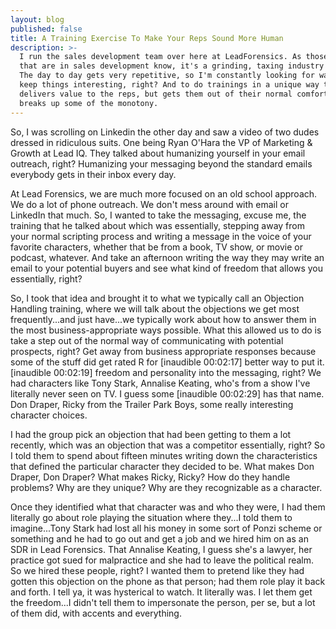 ```yaml
---
layout: blog
published: false
title: A Training Exercise To Make Your Reps Sound More Human
description: >-
  I run the sales development team over here at LeadForensics. As those of you
  that are in sales development know, it's a grinding, taxing industry to be in.
  The day to day gets very repetitive, so I'm constantly looking for ways to
  keep things interesting, right? And to do trainings in a unique way that still
  delivers value to the reps, but gets them out of their normal comfort zone and
  breaks up some of the monotony.
---
```

So, I was scrolling on Linkedin the other day and saw a video of two dudes dressed in ridiculous suits. One being Ryan O'Hara the VP of Marketing & Growth at Lead IQ. They talked about humanizing yourself in your email outreach, right? Humanizing your messaging beyond the standard emails everybody gets in their inbox every day.

At Lead Forensics, we are much more focused on an old school approach. We do a lot of phone outreach. We don't mess around with email or LinkedIn that much. So, I wanted to take the messaging, excuse me, the training that he talked about which was essentially, stepping away from your normal scripting process and writing a message in the voice of your favorite characters, whether that be from a book, TV show, or movie or podcast, whatever. And take an afternoon writing the way they may write an email to your potential buyers and see what kind of freedom that allows you essentially, right?


So, I took that idea and brought it to what we typically call an Objection Handling training, where we will talk about the objections we get most frequently...and just have...we typically work about how to answer them in the most business-appropriate ways possible. What this allowed us to do is take a step out of the normal way of communicating with potential prospects, right? Get away from business appropriate responses because some of the stuff did get rated R for [inaudible 00:02:17] better way to put it. [inaudible 00:02:19] freedom and personality into the messaging, right? We had characters like Tony Stark, Annalise Keating, who's from a show I've literally never seen on TV. I guess some [inaudible 00:02:29] has that name. Don Draper, Ricky from the Trailer Park Boys, some really interesting character choices.


I had the group pick an objection that had been getting to them a lot recently, which was an objection that was a competitor essentially, right? So I told them to spend about fifteen minutes writing down the characteristics that defined the particular character they decided to be. What makes Don Draper, Don Draper? What makes Ricky, Ricky? How do they handle problems? Why are they unique? Why are they recognizable as a character.


Once they identified what that character was and who they were, I had them literally go about role playing the situation where they...I told them to imagine...Tony Stark had lost all his money in some sort of Ponzi scheme or something and he had to go out and get a job and we hired him on as an SDR in Lead Forensics. That Annalise Keating, I guess she's a lawyer, her practice got sued for malpractice and she had to leave the political realm. So we hired these people, right? I wanted them to pretend like they had gotten this objection on the phone as that person; had them role play it back and forth. I tell ya, it was hysterical to watch. It literally was. I let them get the freedom...I didn't tell them to impersonate the person, per se, but a lot of them did, with accents and everything.
